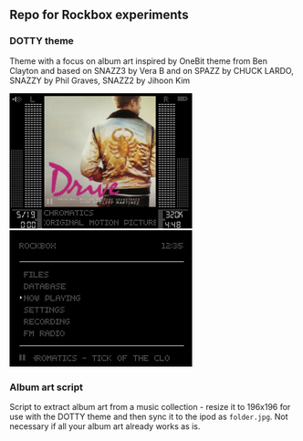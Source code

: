 ## Repo for Rockbox experiments

### DOTTY theme

Theme with a focus on album art inspired by OneBit theme from Ben Clayton and
based on SNAZZ3 by Vera B and on SPAZZ by CHUCK LARDO, SNAZZY by Phil Graves,
SNAZZ2 by Jihoon Kim

<img src="DOTTY-wps.png" width="320"/>
<img src="DOTTY-sbs.png" width="320"/>

### Album art script

Script to extract album art from a music collection - resize it to 196x196 for
use with the DOTTY theme and then sync it to the ipod as `folder.jpg`. Not
necessary if all your album art already works as is.
